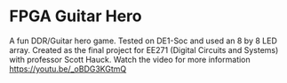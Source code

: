 # FPGA Guitar Hero

A fun DDR/Guitar hero game. Tested on DE1-Soc and used an 8 by 8 LED array. Created as the final project for EE271 (Digital Circuits and Systems) with professor Scott Hauck. Watch the video for more information https://youtu.be/_oBDG3KGtmQ 
